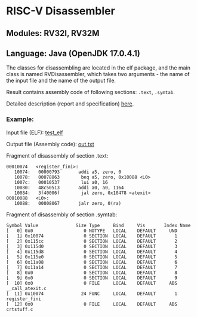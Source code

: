 # RISC-V Disassembler
## Modules: RV32I, RV32M
## Language: Java (OpenJDK 17.0.4.1)
The classes for disassembling are located in the elf package, and the main class is named RVDisassembler, which takes two arguments - the name of the input file and the name of the output file.

Result contains assembly code of following sections: `.text`, `.symtab`.

Detailed description (report and specification) [here](RV-Disassembler/Мутаева_Олеся_M3139_3.pdf).

### Example:
Input file (ELF): [test_elf](RV-Disassembler/test_elf)

Output file (Assembly code): [out.txt](RV-Disassembler/out.txt)

Fragment of disassembly of section .text:
```
00010074   <register_fini>:
   10074:	00000793	   addi	a5, zero, 0
   10078:	00078863	    beq	a5, zero, 0x10088 <L0>
   1007c:	00010537	    lui	a0, 16
   10080:	48c50513	   addi	a0, a0, 1164
   10084:	3f40006f	    jal	zero, 0x10478 <atexit>
00010088   <L0>:
   10088:	00008067	   jalr	zero, 0(ra)
```

Fragment of disassembly of section .symtab:
```
Symbol Value              Size Type     Bind     Vis       Index Name
[   0] 0x0                   0 NOTYPE   LOCAL    DEFAULT     UND 
[   1] 0x10074               0 SECTION  LOCAL    DEFAULT       1 
[   2] 0x115cc               0 SECTION  LOCAL    DEFAULT       2 
[   3] 0x115d0               0 SECTION  LOCAL    DEFAULT       3 
[   4] 0x115d8               0 SECTION  LOCAL    DEFAULT       4 
[   5] 0x115e0               0 SECTION  LOCAL    DEFAULT       5 
[   6] 0x11a08               0 SECTION  LOCAL    DEFAULT       6 
[   7] 0x11a14               0 SECTION  LOCAL    DEFAULT       7 
[   8] 0x0                   0 SECTION  LOCAL    DEFAULT       8 
[   9] 0x0                   0 SECTION  LOCAL    DEFAULT       9 
[  10] 0x0                   0 FILE     LOCAL    DEFAULT     ABS __call_atexit.c
[  11] 0x10074              24 FUNC     LOCAL    DEFAULT       1 register_fini
[  12] 0x0                   0 FILE     LOCAL    DEFAULT     ABS crtstuff.c
```

